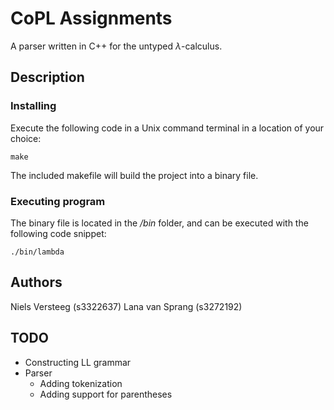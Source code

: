 # CoPL Assignments

A parser written in C++ for the untyped $\lambda$-calculus.

## Description


### Installing
Execute the following code in a Unix command terminal in a location of your choice:
```
make
```

The included makefile will build the project into a binary file.

### Executing program
The binary file is located in the */bin* folder, and can be executed with the following code snippet:
```
./bin/lambda
```

## Authors

Niels Versteeg (s3322637)
Lana van Sprang (s3272192)

## TODO
* Constructing LL grammar
* Parser
    * Adding tokenization
    * Adding support for parentheses    
